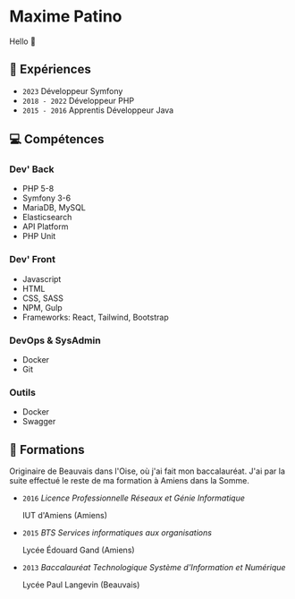 # Maxime Patino
Hello 👋

## 🚀 Expériences

* ``2023`` Développeur Symfony
* ``2018 - 2022`` Développeur PHP
* ``2015 - 2016`` Apprentis Développeur Java

## 💻 Compétences

### Dev' Back

* PHP 5-8
* Symfony 3-6
* MariaDB, MySQL
* Elasticsearch
* API Platform
* PHP Unit

### Dev' Front

* Javascript
* HTML
* CSS, SASS
* NPM, Gulp
* Frameworks: React, Tailwind, Bootstrap

### DevOps & SysAdmin

* Docker
* Git

### Outils

* Docker
* Swagger

## 🏫 Formations
Originaire de Beauvais dans l'Oise, où j'ai fait mon baccalauréat. J'ai par la suite effectué le reste de ma formation à Amiens dans la Somme.

* ``2016`` *Licence Professionnelle Réseaux et Génie Informatique*

  IUT d'Amiens (Amiens)
  
* ``2015`` *BTS Services informatiques aux organisations*

  Lycée Édouard Gand (Amiens)

  
* ``2013`` *Baccalauréat Technologique Système d'Information et Numérique*

  Lycée Paul Langevin (Beauvais)
